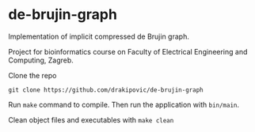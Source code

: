 # de-brujin-graph
Implementation of implicit compressed de Brujin graph. 

Project for bioinformatics course on Faculty of Electrical Engineering and Computing, Zagreb.

Clone the repo

    git clone https://github.com/drakipovic/de-brujin-graph
  
Run `make` command to compile. Then run the application with `bin/main`.

Clean object files and executables with `make clean`
